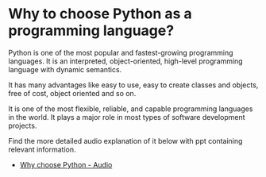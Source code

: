 # Why to choose Python as a programming language? 



Python is one of the most popular and fastest-growing programming languages.
It is an interpreted, object-oriented, high-level programming language with dynamic semantics.

It has many advantages like easy to use, easy to create classes and objects, free of cost, object oriented and so on.

It is one of the most flexible, reliable, and capable programming languages in the world.
It plays a major role in most types of software development projects.


Find the more detailed audio explanation of it below with ppt containing relevant information.

 
- [Why choose Python - Audio](https://docs.google.com/presentation/d/1khA-FOQZr9SygK72LB50OdZgDF-l__5U/edit?usp=sharing&ouid=106369065614607651489&rtpof=true&sd=true) 



